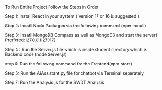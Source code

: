 To Run Entire Project Follow the Steps in Order

Step 1: Install React in your system ( Version 17 or 16 is suggested )

Step 2: Insatll Node Packages via the following command (npm install)

Step 3: Insatll MongoDB Compass as well as MongoDB and start the server( Preffered:127.0.0.1:27017)

Step 4 : Run the Server.js file which is inside student directory which is Backend code (node Server.js)

step 5: Run the  following command for the Frontend(npm start )

Step 6: Run the AiAssistant.py file for chatbot via Terminal seperately 

Step 7: Run the Analysis.js for the SWOT Analysis
